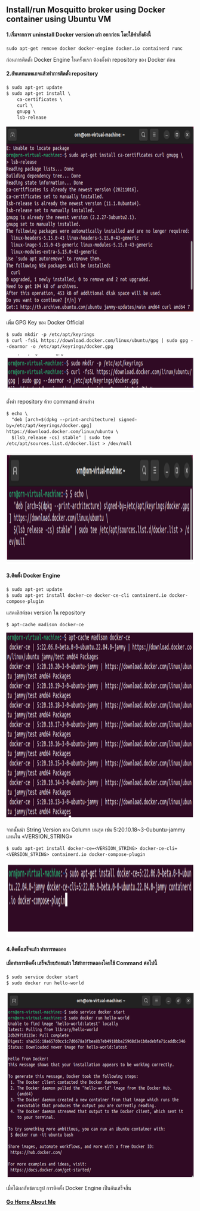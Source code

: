 ## Install/run Mosquitto broker using Docker container using  Ubuntu VM 
#### 1.เริ่มจากการ  uninstall Docker version เก่า ออกก่อน โดยใช้คำสั่งดังนี้
```C+
sudo apt-get remove docker docker-engine docker.io containerd runc
```
ก่อนการติดตั้ง Docker Engine ในครั้งแรก ต้องตั้งค่า repository ของ Docker ก่อน

#### 2.อัพเดทแพคเกจแล้วทำการติดตั้ง repository
```C+
$ sudo apt-get update
$ sudo apt-get install \
    ca-certificates \
    curl \
    gnupg \
    lsb-release
```
<p align="center">
  <img src="photo/2_3/1.PNG" alt="1" width="700" height="500"/>
</p>

เพิ่ม GPG Key ของ Docker Official
```C+
$ sudo mkdir -p /etc/apt/keyrings
$ curl -fsSL https://download.docker.com/linux/ubuntu/gpg | sudo gpg --dearmor -o /etc/apt/keyrings/docker.gpg
```
<p align="center">
  <img src="photo/2_3/2.PNG" alt="2" width="800" height="100"/>
</p>

ตั้งค่า repository ด้วย command ด้านล่าง

```C+
$ echo \
  "deb [arch=$(dpkg --print-architecture) signed-by=/etc/apt/keyrings/docker.gpg] https://download.docker.com/linux/ubuntu \
  $(lsb_release -cs) stable" | sudo tee /etc/apt/sources.list.d/docker.list > /dev/null
```
<p align="center">
  <img src="photo/2_3/3.PNG" alt="3" width="800" height="300"/>
</p>

#### 3.ติดตั้ง Docker Engine
```C+
$ sudo apt-get update
$ sudo apt-get install docker-ce docker-ce-cli containerd.io docker-compose-plugin
```
แสดงลิสต์ของ version ใน repository
```C+
$ apt-cache madison docker-ce
```
<p align="center">
  <img src="photo/2_3/4.PNG" alt="4" width="700" height="500"/>
</p>

จากนั้นนำ String Version ของ Column บนสุด เช่น 5:20.10.18~3-0ubuntu-jammy แทนใน «VERSION_STRING»

```C+
$ sudo apt-get install docker-ce=<VERSION_STRING> docker-ce-cli=<VERSION_STRING> containerd.io docker-compose-plugin
```

<p align="center">
  <img src="photo/2_3/5.PNG" alt="5" width="700" height="200"/>
</p>

#### 4.ติดตั้งเสร็จแล้ว ทำการทดลอง
#### เมื่อทำการติดตั้ง เสร็จเรียบร้อยแล้ว ให้ทำการทดลองโดยใช้ Command ต่อไปนี้ 

```C+
$ sudo service docker start
$ sudo docker run hello-world
```
<p align="center">
  <img src="photo/2_3/6.PNG" alt="6" width="700" height="500"/>
</p>

เมื่อได้ผลลัพธ์ตามรูป การติดตั้ง Docker Engine เป็นอันเสร็จสิ้น


#### [Go Home About Me](https://tunlaya-sanphokha.github.io/index.html)
